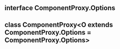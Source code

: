 ## interface **ComponentProxy.Options**

## class **ComponentProxy**\<O extends ComponentProxy.Options = ComponentProxy.Options>


